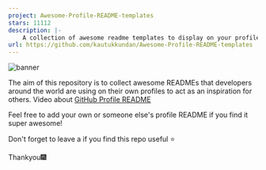 ```yaml
---
project: Awesome-Profile-README-templates
stars: 11112
description: |-
    A collection of awesome readme templates to display on your profile
url: https://github.com/kautukkundan/Awesome-Profile-README-templates
---
```


![banner](https://user-images.githubusercontent.com/23727056/87433896-78ae9700-c607-11ea-9ca6-9cdbe3f67998.jpg)

The aim of this repository is to collect awesome READMEs that developers around the world are using on their own profiles to act as an inspiration for others.
Video about [GitHub Profile README](https://twitter.com/github/status/1294348292130836482?s=20)

Feel free to add your own or someone else's profile README if you find it super awesome! 

Don't forget to leave a if you find this repo useful ⭐

Thankyou🎆

